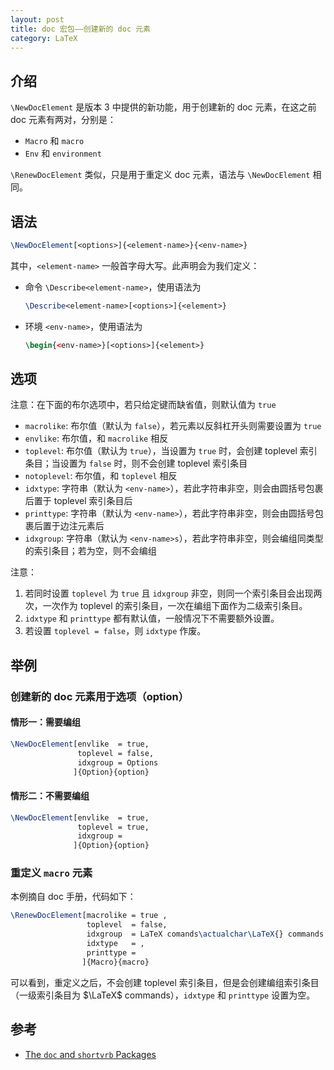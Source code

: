 ```yaml
---
layout: post
title: doc 宏包——创建新的 doc 元素
category: LaTeX
---
```


## 介绍

`\NewDocElement` 是版本 3 中提供的新功能，用于创建新的 doc 元素，在这之前 doc 元素有两对，分别是：

+ `Macro` 和 `macro`
+ `Env` 和 `environment`

`\RenewDocElement` 类似，只是用于重定义 doc 元素，语法与 `\NewDocElement` 相同。

## 语法

```latex
\NewDocElement[<options>]{<element-name>}{<env-name>}
```

其中，`<element-name>` 一般首字母大写。此声明会为我们定义：

+ 命令 `\Describe<element-name>`，使用语法为
  ```latex
  \Describe<element-name>[<options>]{<element>}
  ```
+ 环境 `<env-name>`，使用语法为
  ```latex
  \begin{<env-name>}[<options>]{<element>}
  ```

## 选项

注意：在下面的布尔选项中，若只给定键而缺省值，则默认值为 `true`

+ `macrolike`: 布尔值（默认为 `false`），若元素以反斜杠开头则需要设置为 `true`
+ `envlike`: 布尔值，和 `macrolike` 相反
+ `toplevel`: 布尔值（默认为 `true`），当设置为 `true` 时，会创建 toplevel 索引条目；当设置为 `false` 时，则不会创建 toplevel 索引条目
+ `notoplevel`: 布尔值，和 `toplevel` 相反
+ `idxtype`: 字符串（默认为 `<env-name>`），若此字符串非空，则会由圆括号包裹后置于 toplevel 索引条目后
+ `printtype`: 字符串（默认为 `<env-name>`），若此字符串非空，则会由圆括号包裹后置于边注元素后
+ `idxgroup`: 字符串（默认为 `<env-name>s`），若此字符串非空，则会编组同类型的索引条目；若为空，则不会编组

注意：

1. 若同时设置 `toplevel` 为 `true` 且 `idxgroup` 非空，则同一个索引条目会出现两次，一次作为 toplevel 的索引条目，一次在编组下面作为二级索引条目。
2. `idxtype` 和 `printtype` 都有默认值，一般情况下不需要额外设置。
3. 若设置 `toplevel = false`，则 `idxtype` 作废。

## 举例

### 创建新的 doc 元素用于选项（option）

#### 情形一：需要编组

```latex
\NewDocElement[envlike  = true,
               toplevel = false,
               idxgroup = Options
              ]{Option}{option}
```

#### 情形二：不需要编组

```latex
\NewDocElement[envlike  = true,
               toplevel = true,
               idxgroup = 
              ]{Option}{option}
```

### 重定义 `macro` 元素

本例摘自 doc 手册，代码如下：

```latex
\RenewDocElement[macrolike = true ,
                 toplevel  = false,
                 idxgroup  = LaTeX comands\actualchar\LaTeX{} commands ,
                 idxtype   = ,
                 printtype =
                ]{Macro}{macro}
```

可以看到，重定义之后，不会创建 toplevel 索引条目，但是会创建编组索引条目（一级索引条目为 $\LaTeX$ commands），`idxtype` 和 `printtype` 设置为空。


## 参考

+ [The `doc` and `shortvrb` Packages](https://ctan.org/pkg/doc)